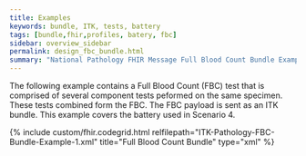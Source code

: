 ```yaml
---
title: Examples
keywords: bundle, ITK, tests, battery
tags: [bundle,fhir,profiles, batery, fbc]
sidebar: overview_sidebar
permalink: design_fbc_bundle.html
summary: "National Pathology FHIR Message Full Blood Count Bundle Example"
---
```


The following example contains a Full Blood Count (FBC) test that is comprised of several component tests peformed on the same specimen. These tests combined form the FBC. The FBC payload is sent as an ITK bundle. This example covers the battery used in Scenario 4.

<script src="https://gist.github.com/IOPS-DEV/f83e4a2f805af0cea5ea2f91f2f68dca.js"></script>

{% include custom/fhir.codegrid.html
relfilepath="ITK-Pathology-FBC-Bundle-Example-1.xml"
title="Full Blood Count Bundle"
type="xml" %}
